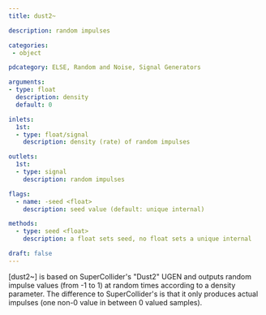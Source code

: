```yaml
---
title: dust2~

description: random impulses

categories:
 - object

pdcategory: ELSE, Random and Noise, Signal Generators

arguments:
- type: float
  description: density
  default: 0

inlets:
  1st:
  - type: float/signal
    description: density (rate) of random impulses

outlets:
  1st:
  - type: signal
    description: random impulses

flags:
  - name: -seed <float>
    description: seed value (default: unique internal)

methods:
  - type: seed <float>
    description: a float sets seed, no float sets a unique internal

draft: false
---
```


[dust2~] is based on SuperCollider's "Dust2" UGEN and outputs random impulse values (from -1 to 1) at random times according to a density parameter. The difference to SuperCollider's is that it only produces actual impulses (one non-0 value in between 0 valued samples).
